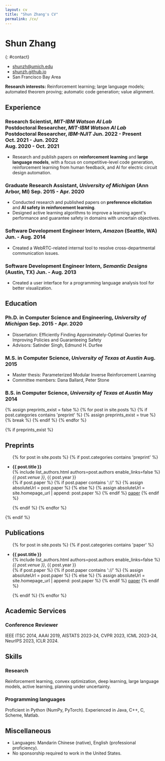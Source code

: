 ```yaml
---
layout: cv
title: "Shun Zhang's CV"
permalink: /cv/
---
```

# Shun Zhang

{: #contact}
- <i class="fas fa-envelope"></i>  [shunzh@umich.edu](mailto:shunzh@umich.edu)
- <i class="fas fa-globe"></i>  [shunzh.github.io](http://shunzh.github.io/)
- <i class="fas fa-map-marker-alt"></i>  San Francisco Bay Area

**Research interests:** Reinforcement learning; large language models; automated theorem proving; automatic code generation; value alignment.

## Experience

### <span>**Research Scientist**, _MIT-IBM Watson AI Lab_<br>**Postdoctoral Researcher**, _MIT-IBM Watson AI Lab_<br>**Postdoctoral Researcher**, _IBM-NJIT_</span> <span style="text-align: right;">Jun. 2022 - Present<br>Oct. 2021 - Jun. 2022<br>Aug. 2020 - Oct. 2021</span>

- Research and publish papers on **reinforcement learning** and **large language models**, with a focus on competitive-level code generation, reinforcement learning from human feedback, and AI for electric circuit design automation.

### <span>**Graduate Research Assistant**, _University of Michigan_ (Ann Arbor, MI)</span> <span>Sep. 2015 - Apr. 2020</span>

- Conducted research and published papers on **preference elicitation** and **AI safety in reinforcement learning**.
- Designed active learning algorithms to improve a learning agent's performance and guarantee safety in domains with uncertain objectives.

### <span>**Software Development Engineer Intern**, _Amazon_ (Seattle, WA)</span> <span>Jun. - Aug. 2014</span>

- Created a WebRTC-related internal tool to resolve cross-departmental communication issues.

### <span>**Software Development Engineer Intern**, _Semantic Designs_ (Austin, TX)</span> <span>Jun. - Aug. 2013</span>

- Created a user interface for a programming language analysis tool for better visualization.

## Education

### <span>**Ph.D. in Computer Science and Engineering**, _University of Michigan_</span> <span>Sep. 2015 - Apr. 2020</span>

- Dissertation: Efficiently Finding Approximately-Optimal Queries for Improving Policies and Guaranteeing Safety
- Advisors: Satinder Singh, Edmund H. Durfee

### <span>**M.S. in Computer Science**, _University of Texas at Austin_</span> <span>Aug. 2015</span>

- Master thesis: Parameterized Modular Inverse Reinforcement Learning
- Committee members: Dana Ballard, Peter Stone

### <span>**B.S. in Computer Science**, _University of Texas at Austin_</span> <span>May 2014</span>

{% assign preprints_exist = false %}
{% for post in site.posts %}
    {% if post.categories contains 'preprint' %}
        {% assign preprints_exist = true %}
        {% break %}
    {% endif %}
{% endfor %}

{% if preprints_exist %}
## Preprints

<p></p>

<ul>
{% for post in site.posts %}
    {% if post.categories contains 'preprint' %}
    <li><p>
        <strong>{{ post.title }}</strong>
        <br>
        {% include list_authors.html authors=post.authors enable_links=false %}
        <br>
        <em>{{ post.venue }}</em>, {{ post.year }}
        <br>
        {% if post.paper %}
            {% if post.paper contains '://' %}
                {% assign absoluteUrl = post.paper %}
            {% else %}
                {% assign absoluteUrl = site.homepage_url | append: post.paper %}
            {% endif %}
            <a href="{{ absoluteUrl }}">paper</a>
        {% endif %}
    </p></li>
    {% endif %}
{% endfor %}
</ul>
{% endif %}


## Publications

<p></p>

<ul>
{% for post in site.posts %}
{% if post.categories contains 'paper' %}
<li><p>
    <strong>{{ post.title }}</strong>
    <br>
    {% include list_authors.html authors=post.authors enable_links=false %}
    <br>
    <em>{{ post.venue }}</em>, {{ post.year }}
    <br>
    {% if post.paper %}
        {% if post.paper contains '://' %}
            {% assign absoluteUrl = post.paper %}
        {% else %}
            {% assign absoluteUrl = site.homepage_url | append: post.paper %}
        {% endif %}
        <a href="{{ absoluteUrl }}">paper</a>
    {% endif %}
</p></li>
{% endif %}
{% endfor %}
</ul>


## Academic Services

### **Conference Reviewer**

IEEE ITSC 2014, AAAI 2019, AISTATS 2023-24, CVPR 2023, ICML 2023-24, NeurIPS 2023, ICLR 2024.


## Skills

### **Research**

Reinforcement learning, convex optimization, deep learning, large language models, active learning, planning under uncertainty.

### **Programming languages**

Proficient in Python (NumPy, PyTorch). Experienced in Java, C++, C, Scheme, Matlab.


## Miscellaneous

<p></p>

* Languages: Mandarin Chinese (native), English (professional proficiency).
* No sponsorship required to work in the United States.
